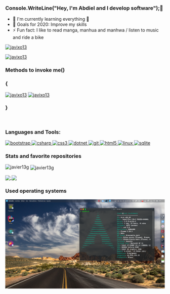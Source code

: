 ### Console.WriteLine("Hey, I'm Abdiel and I develop software");👋

- 🌱 I'm currently learning everything 🤣
- 🥅 Goals for 2020: Improve my skills
- ⚡ Fun fact: I like to read manga, manhua and manhwa / listen to music and ride a bike

<p align="left"> <a href="https://twitter.com/javixo13" target="blank"><img src="https://img.shields.io/twitter/follow/javixo13?logo=twitter&style=for-the-badge" alt="javixo13" /></a> </p>
<p align="left"> <a href="https://t.me/Orauis" target="blank"><img src="https://img.shields.io/badge/Telegram-Contact%20me-brightgreen?logo=telegram&style=for-the-badge" alt="javixo13" /></a> </p>


### Methods to invoke me()
### {

<a href="https://twitter.com/javixo13" target="blank"><img src="https://img.shields.io/twitter/follow/javixo13?logo=twitter&style=for-the-badge" alt="javixo13" /></a> 
<a href="https://t.me/Orauis" target="blank"><img src="https://img.shields.io/badge/Telegram-Contact%20me-brightgreen?logo=telegram&style=for-the-badge" alt="javixo13" /></a>
</br>
### }
</br>

<h3 align="left">Languages and Tools:</h3>
<p align="left"> <a href="https://getbootstrap.com" target="_blank"> <img src="https://devicons.github.io/devicon/devicon.git/icons/bootstrap/bootstrap-plain.svg" alt="bootstrap" width="40" height="40"/> </a> <a href="https://www.w3schools.com/cs/" target="_blank"> <img src="https://devicons.github.io/devicon/devicon.git/icons/csharp/csharp-original.svg" alt="csharp" width="40" height="40"/> </a> <a href="https://www.w3schools.com/css/" target="_blank"> <img src="https://devicons.github.io/devicon/devicon.git/icons/css3/css3-original-wordmark.svg" alt="css3" width="40" height="40"/> </a> <a href="https://dotnet.microsoft.com/" target="_blank"> <img src="https://devicons.github.io/devicon/devicon.git/icons/dot-net/dot-net-original-wordmark.svg" alt="dotnet" width="40" height="40"/> </a> <a href="https://git-scm.com/" target="_blank"> <img src="https://www.vectorlogo.zone/logos/git-scm/git-scm-icon.svg" alt="git" width="40" height="40"/> </a> <a href="https://www.w3.org/html/" target="_blank"> <img src="https://devicons.github.io/devicon/devicon.git/icons/html5/html5-original-wordmark.svg" alt="html5" width="40" height="40"/> </a> <a href="https://www.linux.org/" target="_blank"> <img src="https://devicons.github.io/devicon/devicon.git/icons/linux/linux-original.svg" alt="linux" width="40" height="40"/> </a> <a href="https://www.sqlite.org/" target="_blank"> <img src="https://www.vectorlogo.zone/logos/sqlite/sqlite-icon.svg" alt="sqlite" width="40" height="40"/> </a> </p>

### Stats and favorite repositories

<p><img align="left" src="https://github-readme-stats.vercel.app/api/top-langs?username=javier13g&show_icons=true&locale=en&layout=compact" alt="javier13g" /></p>

<p>&nbsp;<img align="center" src="https://github-readme-stats.vercel.app/api?username=javier13g&show_icons=true&locale=en" alt="javier13g" /></p>

<a href="https://github.com/Javier13g/VehiculosDetenidosBlazor">
  <img align="center" src="https://github-readme-stats.vercel.app/api/pin/?username=Javier13g&repo=VehiculosDetenidosBlazor&theme=radical&title_color=ffe34c" />
</a>

<a href="https://github.com/Javier13g/VehiculosDetenidosBlazor">
  <img align="center" src="https://github-readme-stats.vercel.app/api/pin/?username=Javier13g&repo=MiembrosIglesia&theme=radical&title_color=ffe34c" />
</a>

### Used operating systems
![](images/Arch.png)

[telegram]: https://t.me/Orauis
[whatsapp]: https://wa.me/qr/7FZK25UY3ZMJL1
[twitter]: https://twitter.com/Javixo13?s=09



